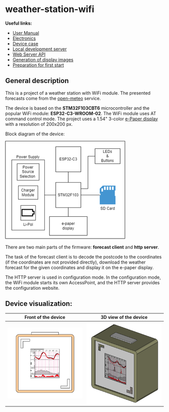 # weather-station-wifi
 **Useful links:**
 - [User Manual](Docs/user_manual.md)
 - [Electronics](Hardware/electronics/README.md)
 - [Device case](Hardware/case/README.md)
 - [Local development server](html/README.md)
 - [Web Server API](Docs/http_api_docs.md)
 - [Generation of display images](res/README.md)
 - [Preparation for first start](Docs/preparation.md)

## General description
This is a project of a weather station with WiFi module. The presented forecasts come from the [open-meteo](https://open-meteo.com/) service.

The device is based on the **STM32F103CBT6** microcontroller and the popular WiFi module: **ESP32-C3-WROOM-02**. The WiFi module uses AT command control mode. The project uses a 1.54" 3-color [e-Paper display](https://www.waveshare.com/1.54inch-e-paper-module-b.htm) with a resolution of 200x200 px.

Block diagram of the device:

![Block diagram of the device](Docs/img/hw_block_diagram.png)


There are two main parts of the firmware: **forecast client** and **http server**.

The task of the forecast client is to decode the postcode to the coordinates (if the coordinates are not provided directly), download the weather forecast for the given coordinates and display it on the e-paper display.

The HTTP server is used in configuration mode. In the configuration mode, the WiFi module starts its own AccessPoint, and the HTTP server provides the configuration website.

## Device visualization:
| Front of the device | 3D view of the device |
|--|--|
| ![front of device](Docs/img/front_demo.png) | ![3D device image](Docs/img/weather_station_3d.png) |